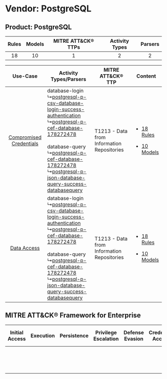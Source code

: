 Vendor: PostgreSQL
==================
Product: PostgreSQL
-------------------
| Rules | Models | MITRE ATT&CK® TTPs | Activity Types | Parsers |
|:-----:|:------:|:------------------:|:--------------:|:-------:|
|  18   |   10   |         1          |       2        |    2    |

|    Use-Case    | Activity Types/Parsers    | MITRE ATT&CK® TTP    | Content    |
|:----:| ---- | ---- | ---- |
| [Compromised Credentials](../../../UseCases/uc_compromised_credentials.md) |  database-login<br> ↳[postgresql-p-csv-database-login-success-authentication](Ps/pC_postgresqlpcsvdatabaseloginsuccessauthentication.md)<br> ↳[postgresql-p-cef-database-178272478](Ps/pC_postgresqlpcefdatabase178272478.md)<br><br> database-query<br> ↳[postgresql-p-cef-database-178272478](Ps/pC_postgresqlpcefdatabase178272478.md)<br> ↳[postgresql-p-json-database-query-success-databasequery](Ps/pC_postgresqlpjsondatabasequerysuccessdatabasequery.md)<br> | T1213 - Data from Information Repositories<br> | [<ul><li>18 Rules</li></ul><ul><li>10 Models</li></ul>](RM/r_m_postgresql_postgresql_Compromised_Credentials.md) |
|    [Data Access](../../../UseCases/uc_data_access.md)    |  database-login<br> ↳[postgresql-p-csv-database-login-success-authentication](Ps/pC_postgresqlpcsvdatabaseloginsuccessauthentication.md)<br> ↳[postgresql-p-cef-database-178272478](Ps/pC_postgresqlpcefdatabase178272478.md)<br><br> database-query<br> ↳[postgresql-p-cef-database-178272478](Ps/pC_postgresqlpcefdatabase178272478.md)<br> ↳[postgresql-p-json-database-query-success-databasequery](Ps/pC_postgresqlpjsondatabasequerysuccessdatabasequery.md)<br> | T1213 - Data from Information Repositories<br> | [<ul><li>18 Rules</li></ul><ul><li>10 Models</li></ul>](RM/r_m_postgresql_postgresql_Data_Access.md)    |

MITRE ATT&CK® Framework for Enterprise
--------------------------------------
| Initial Access | Execution | Persistence | Privilege Escalation | Defense Evasion | Credential Access | Discovery | Lateral Movement | Collection                                                                              | Command and Control | Exfiltration | Impact |
| -------------- | --------- | ----------- | -------------------- | --------------- | ----------------- | --------- | ---------------- | --------------------------------------------------------------------------------------- | ------------------- | ------------ | ------ |
|                |           |             |                      |                 |                   |           |                  | [Data from Information Repositories](https://attack.mitre.org/techniques/T1213)<br><br> |                     |              |        |